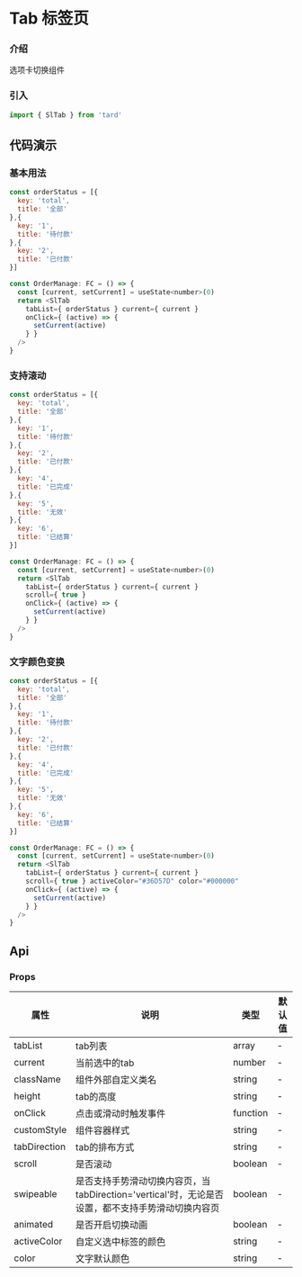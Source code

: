  
# Tab 标签页
### 介绍
选项卡切换组件
### 引入
```js
import { SlTab } from 'tard'
```
## 代码演示
### 基本用法

```js
const orderStatus = [{
  key: 'total',
  title: '全部'
},{
  key: '1',
  title: '待付款'
},{
  key: '2',
  title: '已付款'
}]

const OrderManage: FC = () => {
  const [current, setCurrent] = useState<number>(0)
  return <SlTab
    tabList={ orderStatus } current={ current }
    onClick={ (active) => {
      setCurrent(active)
    } }
  />
}
```

### 支持滚动

```js
const orderStatus = [{
  key: 'total',
  title: '全部'
},{
  key: '1',
  title: '待付款'
},{
  key: '2',
  title: '已付款'
},{
  key: '4',
  title: '已完成'
},{
  key: '5',
  title: '无效'
},{
  key: '6',
  title: '已结算'
}]

const OrderManage: FC = () => {
  const [current, setCurrent] = useState<number>(0)
  return <SlTab
    tabList={ orderStatus } current={ current }
    scroll={ true }
    onClick={ (active) => {
      setCurrent(active)
    } }
  />
}
```

### 文字颜色变换

```js
const orderStatus = [{
  key: 'total',
  title: '全部'
},{
  key: '1',
  title: '待付款'
},{
  key: '2',
  title: '已付款'
},{
  key: '4',
  title: '已完成'
},{
  key: '5',
  title: '无效'
},{
  key: '6',
  title: '已结算'
}]

const OrderManage: FC = () => {
  const [current, setCurrent] = useState<number>(0)
  return <SlTab
    tabList={ orderStatus } current={ current }
    scroll={ true } activeColor="#36D57D" color="#000000"
    onClick={ (active) => {
      setCurrent(active)
    } }
  />
}
```

## Api
### Props
|  属性   | 说明  | 类型 | 默认值 |
|  ----  | ----  | ---- | ---- |
| tabList | tab列表 | array | - |
| current | 当前选中的tab | number | - |
| className | 组件外部自定义类名 | string | - |
| height | tab的高度 | string | - |
| onClick | 点击或滑动时触发事件 | function | - |
| customStyle | 组件容器样式 | string | - |
| tabDirection | tab的排布方式 | string | - |
| scroll | 是否滚动 | boolean | - |
| swipeable | 是否支持手势滑动切换内容页，当tabDirection='vertical'时，无论是否设置，都不支持手势滑动切换内容页 | boolean | - |
| animated | 是否开启切换动画 | boolean | - |
| activeColor | 自定义选中标签的颜色 | string | - |
| color | 文字默认颜色 | string | - |
